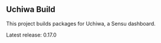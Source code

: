 ## Uchiwa Build

This project builds packages for Uchiwa, a Sensu dashboard.

Latest release: 0.17.0
